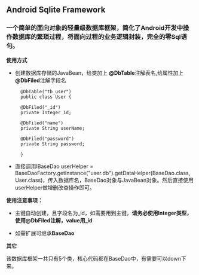 ## Android Sqlite Framework ##

### 一个简单的面向对象的轻量级数据库框架，简化了Android开发中操作数据库的繁琐过程，将面向过程的业务逻辑封装，完全的零Sql语句。 ###

**使用方式**

- 创建数据库存储的JavaBean，给类加上 **@DbTable**注解表名,给属性加上 **@DbFiled**注解字段名
		
		@DbTable("tb_user")
		public class User {
		
		@DbFiled("_id")
		private Integer id;
		
		@DbFiled("name")
		private String userName;
		
		@DbFiled("password")
		private String password;

		}

- 直接调用IBaseDao<User> userHelper = BaseDaoFactory.getInstance("user.db").getDataHelper(BaseDao.class, User.class)，传入数据库名，BaseDao对象与JavaBean对象。然后直接使用userHelper做增删改查操作即可。

**使用注意事项：**

- 主键自动创建，且字段名为_id，如需要用到主键，**请务必使用Integer类型，使用@DbFiled注解，value用\_id**



- 如需扩展可继承**BaseDao**


**其它**

该数据库框架一共只有5个类，核心代码都在BaseDao中，有需要可以down下来。
